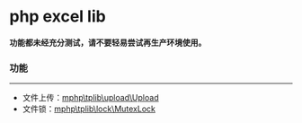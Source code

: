 php excel lib
==========
**功能都未经充分测试，请不要轻易尝试再生产环境使用。**

### 功能
----------
- 文件上传：[mphp\tplib\upload\Upload](src/upload/Upload.php)
- 文件锁：[mphp\tplib\lock\MutexLock](src/lock/MutexLock.php)
